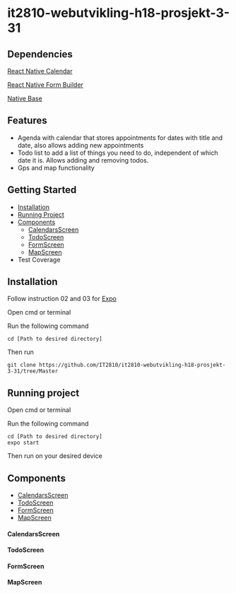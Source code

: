 ﻿# it2810-webutvikling-h18-prosjekt-3-31

## Dependencies

[React Native Calendar](https://github.com/wix/react-native-calendars)

[React Native Form Builder](https://github.com/bietkul/react-native-form-builder)

[Native Base](https://github.com/GeekyAnts/NativeBase) 

## Features

* Agenda with calendar that stores appointments for dates with title and date, also allows adding new appointments
* Todo list to add a list of things you need to do, independent of which date it is. Allows adding and removing todos.
* Gps and map functionality

## Getting Started
* [Installation](https://github.com/IT2810/it2810-webutvikling-h18-prosjekt-3-31/blob/develop/README.md#installation)
* [Running Project](https://github.com/IT2810/it2810-webutvikling-h18-prosjekt-3-31/blob/develop/README.md#running-project)
* [Components](https://github.com/IT2810/it2810-webutvikling-h18-prosjekt-3-31/blob/develop/README.md#components)
  - [CalendarsScreen](https://github.com/IT2810/it2810-webutvikling-h18-prosjekt-3-31/blob/develop/README.md#calendarsscreen)
  - [TodoScreen](https://github.com/IT2810/it2810-webutvikling-h18-prosjekt-3-31/blob/develop/README.md#todoscreen)
  - [FormScreen](https://github.com/IT2810/it2810-webutvikling-h18-prosjekt-3-31/blob/develop/README.md#formscreen)
  - [MapScreen](https://github.com/IT2810/it2810-webutvikling-h18-prosjekt-3-31/blob/develop/README.md#mapscreen)
* Test Coverage

## Installation
Follow instruction 02 and 03 for
[Expo](https://expo.io/learn)

Open cmd or terminal

Run the following command
```
cd [Path to desired directory]
```
Then run
```
git clone https://github.com/IT2810/it2810-webutvikling-h18-prosjekt-3-31/tree/Master
```

## Running project
Open cmd or terminal

Run the following command
```
cd [Path to desired directory]
expo start
```
Then run on your desired device

## Components
* [CalendarsScreen](https://github.com/IT2810/it2810-webutvikling-h18-prosjekt-3-31/blob/develop/README.md#calendarsscreen)
* [TodoScreen](https://github.com/IT2810/it2810-webutvikling-h18-prosjekt-3-31/blob/develop/README.md#todoscreen)
* [FormScreen](https://github.com/IT2810/it2810-webutvikling-h18-prosjekt-3-31/blob/develop/README.md#formscreen)
* [MapScreen](https://github.com/IT2810/it2810-webutvikling-h18-prosjekt-3-31/blob/develop/README.md#mapscreen)

#### CalendarsScreen

#### TodoScreen

#### FormScreen

#### MapScreen
